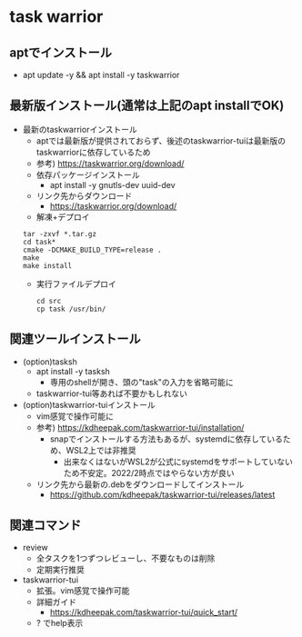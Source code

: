 # task warrior

## aptでインストール

* apt update -y && apt install -y taskwarrior

## 最新版インストール(通常は上記のapt installでOK)

* 最新のtaskwarriorインストール
  * aptでは最新版が提供されておらず、後述のtaskwarrior-tuiは最新版のtaskwarriorに依存しているため
  * 参考) https://taskwarrior.org/download/
  * 依存パッケージインストール
    * apt install -y gnutls-dev uuid-dev
  * リンク先からダウンロード
    * https://taskwarrior.org/download/
  * 解凍+デプロイ
  ```
  tar -zxvf *.tar.gz
  cd task*
  cmake -DCMAKE_BUILD_TYPE=release .
  make
  make install
  ```
  * 実行ファイルデプロイ
    ```
    cd src
    cp task /usr/bin/
    ```

## 関連ツールインストール

* (option)tasksh
  * apt install -y tasksh
    * 専用のshellが開き、頭の"task"の入力を省略可能に
  * taskwarrior-tui等あれば不要かもしれない
* (option)taskwarrior-tuiインストール
  * vim感覚で操作可能に
  * 参考) https://kdheepak.com/taskwarrior-tui/installation/
    * snapでインストールする方法もあるが、systemdに依存しているため、WSL2上では非推奨
      * 出来なくはないがWSL2が公式にsystemdをサポートしていないため不安定。2022/2時点ではやらない方が良い
  * リンク先から最新の.debをダウンロードしてインストール
    * https://github.com/kdheepak/taskwarrior-tui/releases/latest


## 関連コマンド

* review
  * 全タスクを1つずつレビューし、不要なものは削除
  * 定期実行推奨
* taskwarrior-tui
  * 拡張。vim感覚で操作可能
  * 詳細ガイド
    * https://kdheepak.com/taskwarrior-tui/quick_start/
  * ? でhelp表示